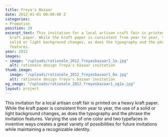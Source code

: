 ```yaml
---
title: Freya's Bazaar
date: 2012-01-01 00:00:00 Z
categories:
- Promotion
position: 29
excerpt_text: This invitation for a local artisan craft fair is printed on a heavy
  kraft paper. While the kraft paper is consistent from year to year, the use of a
  solid or light background changes, as does the typography and the phrase the invitation
  features.
year: 2012
images:
- image: "/uploads/rationale_2012_freyasbazaar1_1a.jpg"
  alt: rationale design freya's bazaar invitation
thumb_image:
  image: "/uploads/rationale_2012_freyasbazaar1_0a.jpg"
  alt: rationale design freya's bazaar invitation
og_image: "/uploads/rationale_2012_freyasbazaar1_og1a.jpg"
layout: project
---
```


This invitation for a local artisan craft fair is printed on a heavy kraft paper. While the kraft paper is consistent from year to year, the use of a solid or light background changes, as does the typography and the phrase the invitation features. Varying the use of one color and two typefaces in inventive ways creates a great variety of possibilities for future invitations while maintaining a recognizable identity.